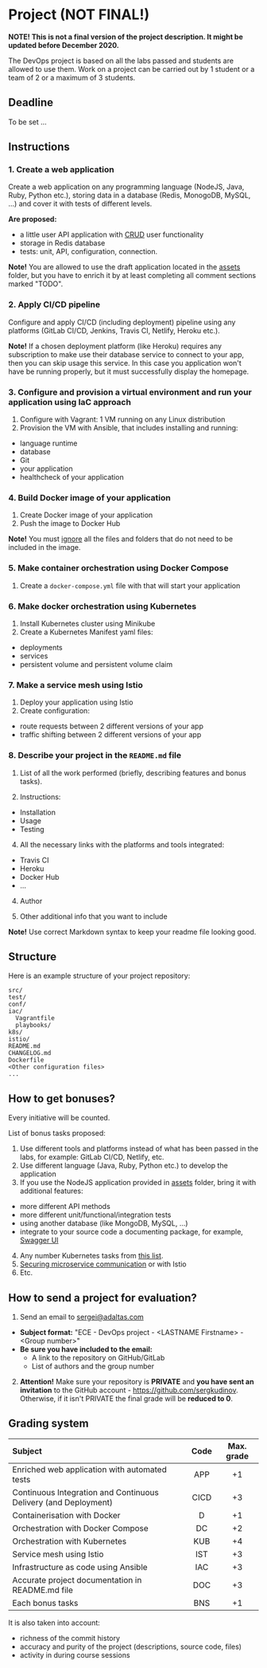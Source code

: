# Project (NOT FINAL!)

**NOTE! This is not a final version of the project description. It might be updated before December 2020.**

The DevOps project is based on all the labs passed and students are allowed to use them. Work on a project can be carried out by 1 student or a team of 2 or a maximum of 3 students.

## Deadline

To be set ...

## Instructions

### 1. Create a web application

Create a web application on any programming language (NodeJS, Java, Ruby, Python etc.), storing data in a database (Redis, MonogoDB, MySQL, ...) and cover it with tests of different levels.

**Are proposed:**

- a little user API application with [CRUD](https://en.wikipedia.org/wiki/Create,_read,_update_and_delete) user functionality
- storage in Redis database
- tests: unit, API, configuration, connection.

**Note!** You are allowed to use the draft application located in the [assets](assets) folder, but you have to enrich it by at least completing all comment sections marked "TODO".

### 2. Apply CI/CD pipeline 

Configure and apply CI/CD (including deployment) pipeline using any platforms (GitLab CI/CD, Jenkins, Travis CI, Netlify, Heroku etc.).

**Note!** If a chosen deployment platform (like Heroku) requires any subscription to make use their database service to connect to your app, then you can skip usage this service. In this case you application won't have be running properly, but it must successfully display the homepage. 

### 3. Configure and provision a virtual environment and run your application using IaC approach

1. Configure with Vagrant: 1 VM running on any Linux distribution 
2. Provision the VM with Ansible, that includes installing and running:
  - language runtime
  - database
  - Git
  - your application
  - healthcheck of your application

### 4. Build Docker image of your application

1. Create Docker image of your application
2. Push the image to Docker Hub

**Note!** You must [ignore](https://docs.docker.com/engine/reference/builder/#dockerignore-file) all the files and folders that do not need to be included in the image.

### 5. Make container orchestration using Docker Compose

1. Create a `docker-compose.yml` file with that will start your application

### 6. Make docker orchestration using Kubernetes

1. Install Kubernetes cluster using Minikube
2. Create a Kubernetes Manifest yaml files:
  - deployments
  - services
  - persistent volume and persistent volume claim

### 7. Make a service mesh using Istio

1. Deploy your application using Istio
2. Create configuration:
  - route requests between 2 different versions of your app
  - traffic shifting between 2 different versions of your app

### 8. Describe your project in the `README.md` file

1. List of all the work performed (briefly, describing features and bonus tasks).

2. Instructions:
  - Installation
  - Usage
  - Testing
  
4. All the necessary links with the platforms and tools integrated:
  - Travis CI
  - Heroku
  - Docker Hub
  - ...
  
4. Author

5. Other additional info that you want to include

**Note!** Use correct Markdown syntax to keep your readme file looking good.

## Structure

Here is an example structure of your project repository:

```
src/
test/
conf/
iac/
  Vagrantfile
  playbooks/
k8s/
istio/
README.md
CHANGELOG.md
Dockerfile
<Other configuration files>
...
```

## How to get bonuses?

Every initiative will be counted. 

List of bonus tasks proposed:

1. Use different tools and platforms instead of what has been passed in the labs, for example: GitLab CI/CD, Netlify, etc.
2. Use different language (Java, Ruby, Python etc.) to develop the application
3. If you use the NodeJS application provided in [assets](assets) folder, bring it with additional features:
  - more different API methods
  - more different unit/functional/integration tests
  - using another database (like MongoDB, MySQL, ...)
  - integrate to your source code a documenting package, for example, [Swagger UI](https://www.npmjs.com/package/express-swagger-generator)
4. Any number Kubernetes tasks from [this list](https://kubernetes.io/docs/tasks/). 
5. [Securing microservice communication](https://istio.io/latest/docs/tasks/security/) or with Istio 
6. Etc. 

## How to send a project for evaluation?

1. Send an email to [sergei@adaltas.com](mailto:sergei@adaltas.com)

  - **Subject format:** "ECE - DevOps project - \<LASTNAME Firstname\> - \<Group number\>"
  - **Be sure you have included to the email:**
    - A link to the repository on GitHub/GitLab
    - List of authors and the group number

2. **Attention!** Make sure your repository is **PRIVATE** and **you have sent an invitation** to the GitHub account - https://github.com/sergkudinov. Otherwise, if it isn't PRIVATE the final grade will be **reduced to 0**.

## Grading system

| Subject                                                         |   Code    | Max. grade|
|:----------------------------------------------------------------|:---------:|:---------:|
| Enriched web application with automated tests                   |   APP     |    +1     |
| Continuous Integration and Continuous Delivery (and Deployment) |   CICD    |    +3     |
| Containerisation with Docker                                    |   D       |    +1     |
| Orchestration with Docker Compose                               |   DC      |    +2     |
| Orchestration with Kubernetes	                                  |   KUB     |    +4     |
| Service mesh using Istio                                        |   IST     |    +3     |
| Infrastructure as code using Ansible                            |   IAC     |    +3     |
| Accurate project documentation in README.md file                |   DOC     |    +3     |
| Each bonus tasks                                                |   BNS     |    +1     |

It is also taken into account:

- richness of the commit history
- accuracy and purity of the project (descriptions, source code, files)
- activity in during course sessions
